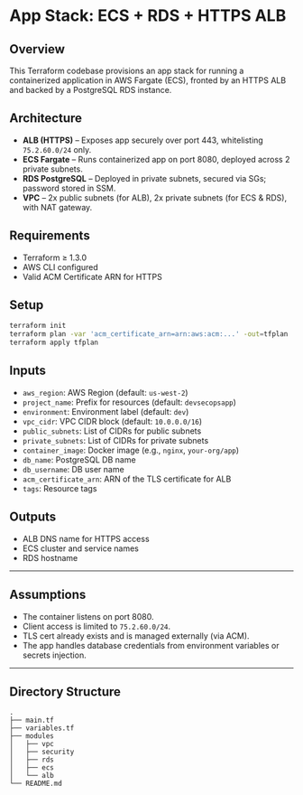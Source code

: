 # App Stack: ECS + RDS + HTTPS ALB

## Overview

This Terraform codebase provisions an app stack for running a containerized application in AWS Fargate (ECS), fronted by an HTTPS ALB and backed by a PostgreSQL RDS instance.

## Architecture

- **ALB (HTTPS)** – Exposes app securely over port 443, whitelisting `75.2.60.0/24` only.
- **ECS Fargate** – Runs containerized app on port 8080, deployed across 2 private subnets.
- **RDS PostgreSQL** – Deployed in private subnets, secured via SGs; password stored in SSM.
- **VPC** – 2x public subnets (for ALB), 2x private subnets (for ECS & RDS), with NAT gateway.

## Requirements

- Terraform ≥ 1.3.0
- AWS CLI configured
- Valid ACM Certificate ARN for HTTPS

## Setup

```bash
terraform init
terraform plan -var 'acm_certificate_arn=arn:aws:acm:...' -out=tfplan
terraform apply tfplan
```

## Inputs

* `aws_region`: AWS Region (default: `us-west-2`)
* `project_name`: Prefix for resources (default: `devsecopsapp`)
* `environment`: Environment label (default: `dev`)
* `vpc_cidr`: VPC CIDR block (default: `10.0.0.0/16`)
* `public_subnets`: List of CIDRs for public subnets
* `private_subnets`: List of CIDRs for private subnets
* `container_image`: Docker image (e.g., `nginx`, `your-org/app`)
* `db_name`: PostgreSQL DB name
* `db_username`: DB user name
* `acm_certificate_arn`: ARN of the TLS certificate for ALB
* `tags`: Resource tags

## Outputs

* ALB DNS name for HTTPS access
* ECS cluster and service names
* RDS hostname

---

## Assumptions

* The container listens on port 8080.
* Client access is limited to `75.2.60.0/24`.
* TLS cert already exists and is managed externally (via ACM).
* The app handles database credentials from environment variables or secrets injection.

---

## Directory Structure

```
.
├── main.tf
├── variables.tf
├── modules
│   ├── vpc
│   ├── security
│   ├── rds
│   ├── ecs
│   └── alb
└── README.md
```
